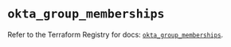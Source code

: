 # `okta_group_memberships`

Refer to the Terraform Registry for docs: [`okta_group_memberships`](https://registry.terraform.io/providers/okta/okta/4.14.1/docs/resources/group_memberships).
